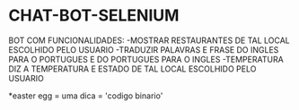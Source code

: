 # CHAT-BOT-SELENIUM
BOT COM FUNCIONALIDADES:
-MOSTRAR RESTAURANTES DE TAL LOCAL ESCOLHIDO PELO USUARIO
-TRADUZIR PALAVRAS E FRASE DO INGLES PARA O PORTUGUES E DO PORTUGUES PARA O INGLES
-TEMPERATURA DIZ A TEMPERATURA E ESTADO DE TAL LOCAL ESCOLHIDO PELO USUARIO

*easter egg = uma dica = 'codigo binario'
